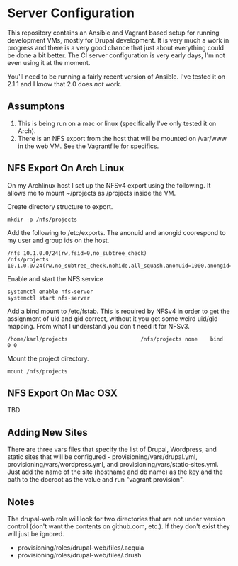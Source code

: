 # Server Configuration

This repository contains an Ansible and Vagrant based setup for running development VMs, mostly for Drupal development. It is very much a work in progress and there is a very good chance that just about everything could be done a bit better. The CI server configuration is very early days, I'm not even using it at the moment.

You'll need to be running a fairly recent version of Ansible. I've tested it on 2.1.1 and I know that 2.0 does *not* work.

## Assumptons

1. This is being run on a mac or linux (specifically I've only tested it on Arch).
1. There is an NFS export from the host that will be mounted on /var/www in the web VM. See the Vagrantfile for specifics.

## NFS Export On Arch Linux

On my Archlinux host I set up the NFSv4 export using the following. It allows me to mount ~/projects as /projects inside the VM.

Create directory structure to export.

```
mkdir -p /nfs/projects
```

Add the following to /etc/exports. The anonuid and anongid coorespond to my user and group ids on the host.

```
/nfs 10.1.0.0/24(rw,fsid=0,no_subtree_check)
/nfs/projects 10.1.0.0/24(rw,no_subtree_check,nohide,all_squash,anonuid=1000,anongid=100)
```

Enable and start the NFS service

```
systemctl enable nfs-server
systemctl start nfs-server
```

Add a bind mount to /etc/fstab. This is required by NFSv4 in order to get the assignment of uid and gid correct, without it you get some weird uid/gid mapping. From what I understand you don't need it for NFSv3.

```
/home/karl/projects                       /nfs/projects none    bind            0 0
```

Mount the project directory.

```
mount /nfs/projects
```

## NFS Export On Mac OSX

TBD

## Adding New Sites

There are three vars files that specify the list of Drupal, Wordpress, and static sites that will be configured - provisioning/vars/drupal.yml, provisioning/vars/wordpress.yml, and provisioning/vars/static-sites.yml. Just add the name of the site (hostname and db name) as the key and the path to the docroot as the value and run "vagrant provision".

## Notes

The drupal-web role will look for two directories that are not under version control (don't want the contents on github.com, etc.). If they don't exist they will just be ignored.

- provisioning/roles/drupal-web/files/.acquia
- provisioning/roles/drupal-web/files/.drush
